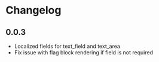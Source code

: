 # Changelog

## 0.0.3
  * Localized fields for text_field and text_area
  * Fix issue with flag block rendering if field is not required